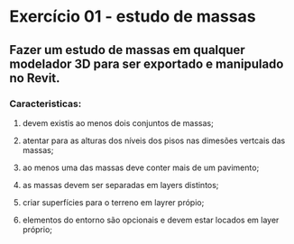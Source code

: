 # Exercício 01 - estudo de massas

## Fazer um estudo de massas em **qualquer** modelador 3D para ser exportado e manipulado no Revit.

### Caracteristicas:

1. devem existis ao menos dois conjuntos de massas;

1. atentar para as alturas dos níveis dos pisos nas dimesões vertcais das massas;

1. ao menos uma das massas deve conter mais de um pavimento;

1. as massas devem ser separadas em layers distintos;

1. criar superfícies para o terreno em layrer própio;

1. elementos do entorno são opcionais e devem estar locados em layer próprio;

